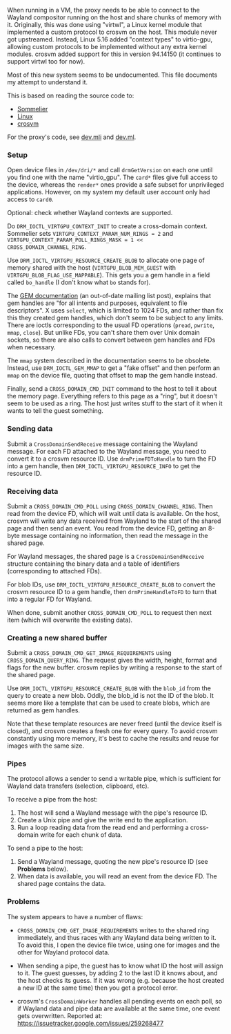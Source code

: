 When running in a VM, the proxy needs to be able to connect to the Wayland compositor running on the host and share chunks of memory with it.
Originally, this was done using "virtwl", a Linux kernel module that implemented a custom protocol to crosvm on the host.
This module never got upstreamed. Instead, Linux 5.16 added "context types" to virtio-gpu, allowing custom protocols to be implemented without any extra kernel modules.
crosvm added support for this in version 94.14150 (it continues to support virtwl too for now).

Most of this new system seems to be undocumented.
This file documents my attempt to understand it.

This is based on reading the source code to:
- [Sommelier](https://chromium.googlesource.com/chromiumos/platform2/+/refs/heads/main/vm_tools/sommelier/virtualization/virtgpu_channel.cc)
- [Linux](https://git.kernel.org/pub/scm/linux/kernel/git/torvalds/linux.git/tree/drivers/gpu/drm/virtio?h=v5.16&id=df0cc57e057f18e44dac8e6c18aba47ab53202f9)
- [crosvm](https://github.com/google/crosvm/tree/main/rutabaga_gfx/src/cross_domain)

For the proxy's code, see [dev.mli](./virtio_gpu/dev.mli) and [dev.ml](./virtio_gpu/dev.ml).

### Setup

Open device files in `/dev/dri/*` and call `drmGetVersion` on each one until you find one with the name "virtio_gpu".
The `card*` files give full access to the device, whereas the `render*` ones provide a safe subset for unprivileged applications.
However, on my system my default user account only had access to `card0`.

Optional: check whether Wayland contexts are supported.

Do `DRM_IOCTL_VIRTGPU_CONTEXT_INIT` to create a cross-domain context.
Sommelier sets `VIRTGPU_CONTEXT_PARAM_NUM_RINGS = 2`
and `VIRTGPU_CONTEXT_PARAM_POLL_RINGS_MASK = 1 << CROSS_DOMAIN_CHANNEL_RING`.

Use `DRM_IOCTL_VIRTGPU_RESOURCE_CREATE_BLOB` to allocate one page of memory shared with the host
(`VIRTGPU_BLOB_MEM_GUEST` with `VIRTGPU_BLOB_FLAG_USE_MAPPABLE`).
This gets you a gem handle in a field called `bo_handle` (I don't know what `bo` stands for).

The [GEM documentation](https://lwn.net/Articles/283798/) (an out-of-date mailing list post),
explains that gem handles are "for all intents and purposes, equivalent to file descriptors".
X uses `select`, which is limited to 1024 FDs, and rather than fix this they created gem handles,
which don't seem to be subject to any limits.
There are ioctls corresponding to the usual FD operations (`pread`, `pwrite`, `mmap`, `close`).
But unlike FDs, you can't share them over Unix domain sockets,
so there are also calls to convert between gem handles and FDs when necessary.

The `mmap` system described in the documentation seems to be obsolete.
Instead, use `DRM_IOCTL_GEM_MMAP` to get a "fake offset" and then perform an `mmap` on the device file,
quoting that offset to map the gem handle instead.

Finally, send a `CROSS_DOMAIN_CMD_INIT` command to the host to tell it about the memory page.
Everything refers to this page as a "ring", but it doesn't seem to be used as a ring.
The host just writes stuff to the start of it when it wants to tell the guest something.

### Sending data

Submit a `CrossDomainSendReceive` message containing the Wayland message.
For each FD attached to the Wayland message, you need to convert it to a crosvm resource ID.
Use `drmPrimeFDToHandle` to turn the FD into a gem handle, then `DRM_IOCTL_VIRTGPU_RESOURCE_INFO`
to get the resource ID.

### Receiving data

Submit a `CROSS_DOMAIN_CMD_POLL` using `CROSS_DOMAIN_CHANNEL_RING`.
Then read from the device FD, which will wait until data is available.
On the host, crosvm will write any data received from Wayland to the start of the shared page
and then send an event.
You read from the device FD, getting an 8-byte message containing no information,
then read the message in the shared page.

For Wayland messages, the shared page is a `CrossDomainSendReceive` structure
containing the binary data and a table of identifiers (corresponding to attached FDs).

For blob IDs, use `DRM_IOCTL_VIRTGPU_RESOURCE_CREATE_BLOB` to convert the crosvm resource ID to a gem handle,
then `drmPrimeHandleToFD` to turn that into a regular FD for Wayland.

When done, submit another `CROSS_DOMAIN_CMD_POLL` to request then next item
(which will overwrite the existing data).

### Creating a new shared buffer

Submit a `CROSS_DOMAIN_CMD_GET_IMAGE_REQUIREMENTS` using `CROSS_DOMAIN_QUERY_RING`.
The request gives the width, height, format and flags for the new buffer.
crosvm replies by writing a response to the start of the shared page.

Use `DRM_IOCTL_VIRTGPU_RESOURCE_CREATE_BLOB` with the `blob_id` from the query
to create a new blob. Oddly, the blob_id is not the ID of the blob.
It seems more like a template that can be used to create blobs, which are returned as gem handles.

Note that these template resources are never freed (until the device itself is closed),
and crosvm creates a fresh one for every query.
To avoid crosvm constantly using more memory,
it's best to cache the results and reuse for images with the same size.

### Pipes

The protocol allows a sender to send a writable pipe, which is sufficient for Wayland data transfers (selection, clipboard, etc).

To receive a pipe from the host:

1. The host will send a Wayland message with the pipe's resource ID.
2. Create a Unix pipe and give the write end to the application.
3. Run a loop reading data from the read end and performing a cross-domain write for each chunk of data.

To send a pipe to the host:

1. Send a Wayland message, quoting the new pipe's resource ID (see **Problems** below).
2. When data is available, you will read an event from the device FD. The shared page contains the data.

### Problems

The system appears to have a number of flaws:

- `CROSS_DOMAIN_CMD_GET_IMAGE_REQUIREMENTS` writes to the shared ring immediately,
  and thus races with any Wayland data being written to it.
  To avoid this, I open the device file twice, using one for images and the other for Wayland protocol data.

- When sending a pipe, the guest has to know what ID the host will assign to it.
  The guest guesses, by adding 2 to the last ID it knows about, and the host checks its guess.
  If it was wrong (e.g. because the host created a new ID at the same time) then you get a protocol error.

- crosvm's `CrossDomainWorker` handles all pending events on each poll, so if
  Wayland data and pipe data are available at the same time, one event gets overwritten.
  Reported at: https://issuetracker.google.com/issues/259268477
